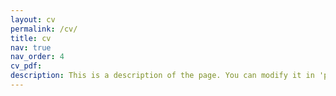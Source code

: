 ```yaml
---
layout: cv
permalink: /cv/
title: cv
nav: true
nav_order: 4
cv_pdf: 
description: This is a description of the page. You can modify it in 'pages/_cv.md'. You can also change or remove the top pdf download button.
---
```

